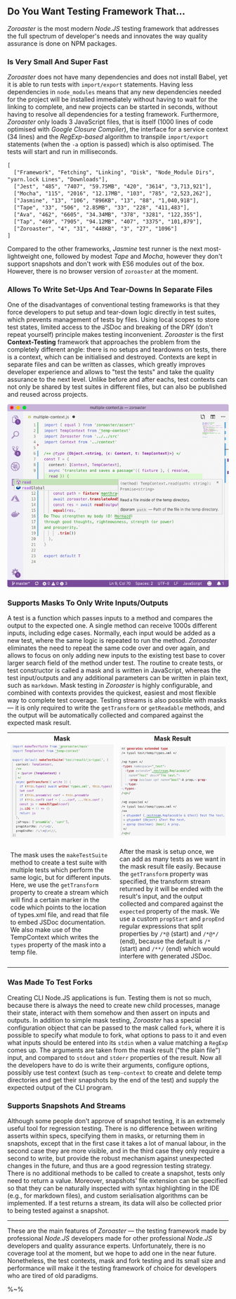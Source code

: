 ## Do You Want Testing Framework That...

_Zoroaster_ is the most modern _Node.JS_ testing framework that addresses the full spectrum of developer's needs and innovates the way quality assurance is done on NPM packages.

### Is Very Small And Super Fast

_Zoroaster_ does not have many dependencies and does not install Babel, yet it is able to run tests with `import/export` statements. Having less dependencies in `node_modules` means that any new dependencies needed for the project will be installed immediately without having to wait for the linking to complete, and new projects can be started in seconds, without having to resolve all dependencies for a testing framework. Furthermore, _Zoroaster_ only loads 3 JavaScript files, that is itself (1000 lines of code optimised with _Google Closure Compiler_), the interface for a service context (34 lines) and the _RegExp-based_ algorithm to transpile `import/export` statements (when the `-a` option is passed) which is also optimised. The tests will start and run in milliseconds.

```table
[
  ["Framework", "Fetching", "Linking", "Disk", "Node_Module Dirs", "yarn.lock Lines", "Downloads"],
  ["Jest", "485", "7407", "59.75MB", "420", "3614", "3,713,921"],
  ["Mocha", "115", "2016", "12.17MB", "103", "785", "2,523,262"],
  ["Jasmine", "13", "106", "896KB", "13", "88", "1,040,918"],
  ["Tape", "33", "506", "2.85MB", "33", "228", "411,483"],
  ["Ava", "462", "6605", "34.34MB", "378", "3281", "122,355"],
  ["Tap", "469", "7905", "94.12MB", "407", "3375", "101,879"],
  ["Zoroaster", "4", "31", "448KB", "3", "27", "1096"]
]
```

Compared to the other frameworks, _Jasmine_ test runner is the next most-lightweight one, followed by modest _Tape_ and _Mocha_, however they don't support snapshots and don't work with ES6 modules out of the box. However, there is no browser version of `zoroaster` at the moment.

### Allows To Write Set-Ups And Tear-Downs In Separate Files

One of the disadvantages of conventional testing frameworks is that they force developers to put setup and tear-down logic directly in test suites, which prevents management of tests by files. Using local scopes to store test states, limited access to the JSDoc and breaking of the DRY (don't repeat yourself) principle makes testing inconvenient. _Zoroaster_ is the first **Context-Testing** framework that approaches the problem from the completely different angle: there is no setups and teardowns on tests, there is a context, which can be initialised and destroyed. Contexts are kept in separate files and can be written as classes, which greatly improves developer experience and allows to "test the tests" and take the quality assurance to the next level. Unlike before and after eachs, test contexts can not only be shared by test suites in different files, but can also be published and reused across projects.

<p align="center">
  <img src="doc/z.gif" alt="Zoroaster Test Example With JSDoc Context API">
</p>

### Supports Masks To Only Write Inputs/Outputs

A test is a function which passes inputs to a method and compares the output to the expected one. A single method can receive 1000s different inputs, including edge cases. Normally, each input would be added as a new test, where the same logic is repeated to run the method. _Zoroaster_ eliminates the need to repeat the same code over and over again, and allows to focus on only adding new inputs to the existing test base to cover larger search field of the method under test. The routine to create tests, or test constructor is called a mask and is written in JavaScript, whereas the test input/outputs and any additional parameters can be written in plain text, such as `markdown`. Mask testing in _Zoroaster_ is highly configurable, and combined with contexts provides the quickest, easiest and most flexible way to complete test coverage. Testing streams is also possible with masks &mdash; it is only required to write the `getTransform` or `getReadable` methods, and the output will be automatically collected and compared against the expected mask result.

<table>
<tr><th>Mask</th><th>Mask Result</th></tr>
<tr><td><img src="doc/mask.png" alt="The JS Mask Setup"/>
</td><td><img src="doc/mask-result.png" alt="The Markdown Mask Result"/>
</td></tr>
<tr><td><md2html>

The mask uses the `makeTestSuite` method to create a test suite with multiple tests which perform the same logic, but for different inputs. Here, we use the `getTransform` property to create a stream which will find a certain marker in the code which points to the location of types.xml file, and read that file to embed JSDoc documentation. We also make use of the TempContext which writes the `types` property of the mask into a temp file.</md2html></td>
<td><md2html>

After the mask is setup once, we can add as many tests as we want in the mask result file easily. Because the `getTransform` property was specified, the transform stream returned by it will be ended with the result's input, and the output collected and compared against the `expected` property of the mask. We use a custom `propStart` and `propEnd` regular expressions that split properties by `/*@` (start) and `/*@*/` (end), because the default is `/*` (start) and `/**/` (end) which would interfere with generated JSDoc.</md2html></td>
</tr>
</table>

### Was Made To Test Forks

Creating CLI Node.JS applications is fun. Testing them is not so much, because there is always the need to create new child processes, manage their state, interact with them somehow and then assert on inputs and outputs. In addition to simple mask testing, _Zoroaster_ has a special configuration object that can be passed to the mask called `fork`, where it is possible to specify what module to fork, what options to pass to it and even what inputs should be entered into its `stdin` when a value matching a `RegExp` comes up. The arguments are taken from the mask result ("the plain file") input, and compared to `stdout` and `stderr` properties of the result. Now all the developers have to do is write their arguments, configure options, possibly use test context (such as `temp-context` to create and delete temp directories and get their snapshots by the end of the test) and supply the expected output of the CLI program.

### Supports Snapshots And Streams

Although some people don't approve of snapshot testing, it is an extremely useful tool for regression testing. There is no difference between writing asserts within specs, specifying them in masks, or returning them in snapshots, except that in the first case it takes a lot of manual labour, in the second case they are more visible, and in the third case they only require a second to write, but provide the robust mechanism against unexpected changes in the future, and thus are a good regression testing strategy. There is no additional methods to be called to create a snapshot, tests only need to return a value. Moreover, snapshots' file extension can be specified so that they can be naturally inspected with syntax highlighting in the IDE (e.g., for markdown files), and custom serialisation algorithms can be implemented. If a test returns a stream, its data will also be collected prior to being tested against a snapshot.

---

These are the main features of _Zoroaster_ &mdash; the testing framework made by professional _Node.JS_ developers made for other professional _Node.JS_ developers and quality assurance experts. Unfortunately, there is no coverage tool at the moment, but we hope to add one in the near future. Nonetheless, the test contexts, mask and fork testing and its small size and performance will make it the testing framework of choice for developers who are tired of old paradigms.

%~%